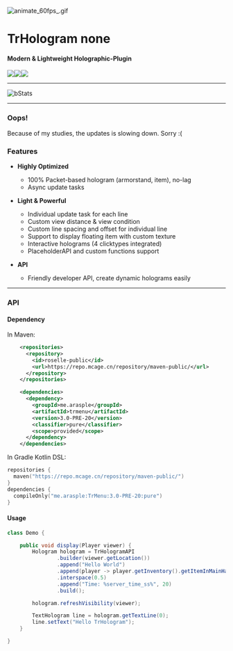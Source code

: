 ![animate_60fps_.gif](https://i.loli.net/2021/08/19/wnVevcdAjBr2NXb.gif)
# TrHologram none

#### Modern & Lightweight Holographic-Plugin
![](https://img.shields.io/github/last-commit/Micalhl/TrHologram?logo=artstation&style=for-the-badge&color=9266CC)![](https://img.shields.io/github/issues/Micalhl/TrHologram?style=for-the-badge&logo=slashdot)![](https://img.shields.io/github/release/Arasple/TrHologram?style=for-the-badge&color=00C58E&logo=ionic)

---

![bStats](https://bstats.org/signatures/bukkit/TrHologram.svg)

---

### Oops!
Because of my studies, the updates is slowing down. Sorry :(

### Features

- **Highly Optimized**
    - 100% Packet-based hologram (armorstand, item), no-lag
    - Async update tasks

- **Light & Powerful**
    - Individual update task for each line
    - Custom view distance & view condition
    - Custom line spacing and offset for individual line  
    - Support to display floating item with custom texture
    - Interactive holograms (4 clicktypes integrated)
    - PlaceholderAPI and custom functions support

- **API**
    - Friendly developer API, create dynamic holograms easily

---

### API

#### Dependency

In Maven:
```xml
    <repositories>
      <repository>
        <id>roselle-public</id>
        <url>https://repo.mcage.cn/repository/maven-public/</url>
      </repository>
    </repositories>

    <dependencies>
      <dependency>
        <groupId>me.arasple</groupId>
        <artifactId>trmenu</artifactId>
        <version>3.0-PRE-20</version>
        <classifier>pure</classifier>
        <scope>provided</scope>
      </dependency>
    </dependencies>
```

In Gradle Kotlin DSL:
```kotlin
repositories {
  maven("https://repo.mcage.cn/repository/maven-public/")
}
dependencies {
  compileOnly("me.arasple:TrMenu:3.0-PRE-20:pure")
}

```

####  Usage

```java
class Demo {

    public void display(Player viewer) {
        Hologram hologram = TrHologramAPI
                .builder(viewer.getLocation())
                .append("Hello World")
                .append(player -> player.getInventory().getItemInMainHand(), 40)
                .interspace(0.5)
                .append("Time: %server_time_ss%", 20)
                .build();

        hologram.refreshVisibility(viewer);

        TextHologram line = hologram.getTextLine(0);
        line.setText("Hello TrHologram");
    }

}
```
